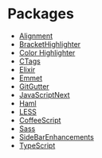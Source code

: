 # Packages

- <a target="_blank" href="https://sublime.wbond.net/packages/Alignment">Alignment</a>
- <a target="_blank" href="https://sublime.wbond.net/packages/BracketHighlighter">BracketHighlighter</a>
- <a target="_blank" href="https://sublime.wbond.net/packages/Color%20Highlighter">Color Highlighter</a>
- <a target="_blank" href="https://packagecontrol.io/packages/CTags">CTags</a>
- <a target="_blank" href="https://packagecontrol.io/packages/Elixir">Elixir</a>
- <a target="_blank" href="https://sublime.wbond.net/packages/Emmet">Emmet</a>
- <a target="_blank" href="https://sublime.wbond.net/packages/GitGutter">Git​Gutter</a>
- <a target="_blank" href="https://packagecontrol.io/packages/JavaScriptNext%20-%20ES6%20Syntax">Java​Script​Next</a>
- <a target="_blank" href="https://packagecontrol.io/packages/Haml">Haml</a>
- <a target="_blank" href="https://sublime.wbond.net/packages/LESS">LESS</a>
- <a target="_blank" href="https://sublime.wbond.net/packages/CoffeeScript">Coffee​Script</a>
- <a target="_blank" href="https://packagecontrol.io/packages/Sass">Sass</a>
- <a target="_blank" href="https://sublime.wbond.net/packages/SideBarEnhancements">Side​Bar​Enhancements</a>
- <a target="_blank" href="https://packagecontrol.io/packages/TypeScript">TypeScript</a>
